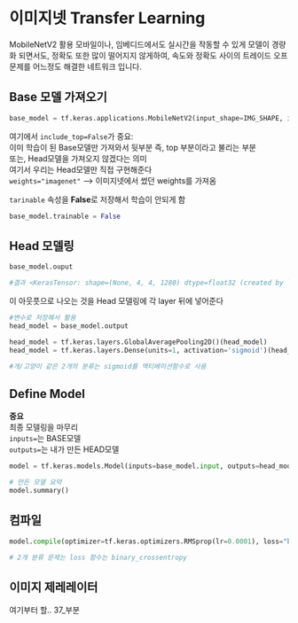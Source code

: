# 이미지넷 Transfer Learning
MobileNetV2 활용
모바일이나, 임베디드에서도 실시간을 작동할 수 있게 모델이 경량화 되면서도, 정확도 또한 많이 떨어지지 않게하여, 속도와 정확도 사이의 트레이드 오프 문제를 어느정도 해결한 네트워크 입니다.

## Base 모델 가져오기
```py
base_model = tf.keras.applications.MobileNetV2(input_shape=IMG_SHAPE, include_top=False, weights="imagenet")
```
여기에서 `include_top=False`가 중요:  
이미 학습이 된 Base모델만 가져와서 뒷부분 즉, top 부분이라고 불리는 부분  
또는, Head모델을 가져오지 않겠다는 의미  
여기서 우리는 Head모델만 직접 구현해준다  
`weights="imagenet"` --> 이미지넷에서 썼던 weights를 가져옴

`tarinable` 속성을 **False**로 저장해서 학습이 안되게 함
```py
base_model.trainable = False
```

## Head 모델링
```py
base_model.ouput

#결과 <KerasTensor: shape=(None, 4, 4, 1280) dtype=float32 (created by layer 'out_relu')>
```
이 아웃풋으로 나오는 것을 Head 모델링에 각 layer 뒤에 넣어준다

```py
#변수로 저장해서 활용
head_model = base_model.output
```

```py
head_model = tf.keras.layers.GlobalAveragePooling2D()(head_model)
head_model = tf.keras.layers.Dense(units=1, activation='sigmoid')(head_model)

#개/고양이 같은 2개의 분류는 sigmoid를 액티베이션함수로 사용
```

## Define Model
**중요**  
최종 모델링을 마무리  
`inputs=`는 BASE모델  
`outputs=`는 내가 만든 HEAD모델

```py
model = tf.keras.models.Model(inputs=base_model.input, outputs=head_model )

# 만든 모델 요약
model.summary()
```

## 컴파일
```py
model.compile(optimizer=tf.keras.optimizers.RMSprop(lr=0.0001), loss="binary_crossentropy", metrics=["accuracy"])

# 2개 분류 문제는 loss 함수는 binary_crossentropy
```


## 이미지 제레레이터

여기부터 할.. 37_부분
